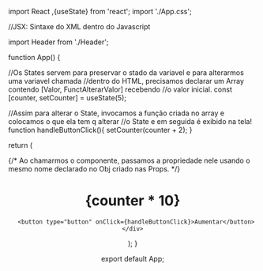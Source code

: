 import React ,{useState} from 'react';
import './App.css';

//JSX: Sintaxe do XML dentro do Javascript

import Header from './Header';

function App() {

  //Os States servem para preservar o stado da variavel e para alterarmos uma variavel chamada
  //dentro do HTML, precisamos declarar um Array contendo [Valor, FunctAlterarValor] recebendo
  //o valor inicial.
  const [counter, setCounter] = useState(5);

  //Assim para alterar o State, invocamos a função criada no array e colocamos o que ela tem q alterar
  //o State e em seguida é exibido na tela!
  function handleButtonClick(){
    setCounter(counter + 2);
  }



  return (
    <div>
      {/* Ao chamarmos o componente, passamos a propriedade nele usando o mesmo nome declarado
      no Obj criado nas Props. */}
      <Header title="Hello World" />
      <h1>{counter * 10}</h1>
      

      <button type="button" onClick={handleButtonClick}>Aumentar</button>
    </div>
  );
}

export default App;
 